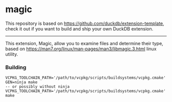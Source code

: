 # magic


This repository is based on https://github.com/duckdb/extension-template, check it out if you want to build and ship your own DuckDB extension.

---

This extension, Magic, allow you to examine files and determine their type, based on https://man7.org/linux/man-pages/man3/libmagic.3.html linux utility.

### Building

```
VCPKG_TOOLCHAIN_PATH='/path/to/vcpkg/scripts/buildsystems/vcpkg.cmake' GEN=ninja make
-- or possibly without ninja
VCPKG_TOOLCHAIN_PATH='/path/to/vcpkg/scripts/buildsystems/vcpkg.cmake' make
```
